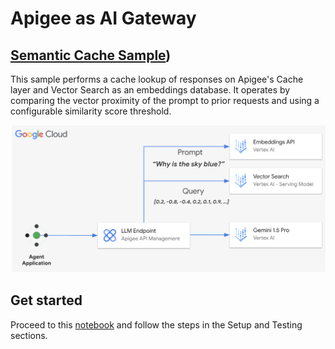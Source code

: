 # **Apigee as AI Gateway**

## [Semantic Cache Sample](llm_semantic_cache_v1.ipynb))

This sample performs a cache lookup of responses on Apigee's Cache layer and Vector Search as an embeddings database. It operates by comparing the vector proximity of the prompt to prior requests and using a configurable similarity score threshold.

[![architecture](./images/arch-1.png)](llm_semantic_cache_v1.ipynb)

## Get started

Proceed to this [notebook](llm_semantic_cache_v1.ipynb) and follow the steps in the Setup and Testing sections.